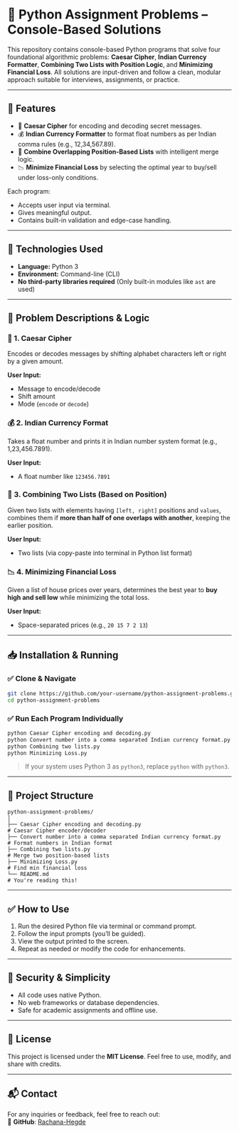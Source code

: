 # 🧠 Python Assignment Problems – Console-Based Solutions

This repository contains console-based Python programs that solve four foundational algorithmic problems: **Caesar Cipher**, **Indian Currency Formatter**, **Combining Two Lists with Position Logic**, and **Minimizing Financial Loss**. All solutions are input-driven and follow a clean, modular approach suitable for interviews, assignments, or practice.

---

## 🚀 Features

* 🔐 **Caesar Cipher** for encoding and decoding secret messages.
* 💰 **Indian Currency Formatter** to format float numbers as per Indian comma rules (e.g., 12,34,567.89).
* 🔄 **Combine Overlapping Position-Based Lists** with intelligent merge logic.
* 📉 **Minimize Financial Loss** by selecting the optimal year to buy/sell under loss-only conditions.

Each program:

* Accepts user input via terminal.
* Gives meaningful output.
* Contains built-in validation and edge-case handling.

---

## 📌 Technologies Used

* **Language:** Python 3
* **Environment:** Command-line (CLI)
* **No third-party libraries required** (Only built-in modules like `ast` are used)

---

## 🧠 Problem Descriptions & Logic

### 🔐 1. Caesar Cipher

Encodes or decodes messages by shifting alphabet characters left or right by a given amount.

**User Input:**

* Message to encode/decode
* Shift amount
* Mode (`encode` or `decode`)

### 💰 2. Indian Currency Format

Takes a float number and prints it in Indian number system format (e.g., 1,23,456.7891).

**User Input:**

* A float number like `123456.7891`

### 🔄 3. Combining Two Lists (Based on Position)

Given two lists with elements having `[left, right]` positions and `values`, combines them if **more than half of one overlaps with another**, keeping the earlier position.

**User Input:**

* Two lists (via copy-paste into terminal in Python list format)

### 📉 4. Minimizing Financial Loss

Given a list of house prices over years, determines the best year to **buy high and sell low** while minimizing the total loss.

**User Input:**

* Space-separated prices (e.g., `20 15 7 2 13`)

---

## 📥 Installation & Running

### ✅ Clone & Navigate

```bash
git clone https://github.com/your-username/python-assignment-problems.git
cd python-assignment-problems
```

### ✅ Run Each Program Individually

```bash
python Caesar Cipher encoding and decoding.py
python Convert number into a comma separated Indian currency format.py
python Combining two lists.py
python Minimizing Loss.py
```

> If your system uses Python 3 as `python3`, replace `python` with `python3`.

---

## 📂 Project Structure

```
python-assignment-problems/
│
├── Caesar Cipher encoding and decoding.py                                 # Caesar Cipher encoder/decoder
├── Convert number into a comma separated Indian currency format.py        # Format numbers in Indian format
├── Combining two lists.py                                                 # Merge two position-based lists
├── Minimizing Loss.py                                                     # Find min financial loss
└── README.md                                                              # You're reading this!
```

---

## ✅ How to Use

1. Run the desired Python file via terminal or command prompt.
2. Follow the input prompts (you’ll be guided).
3. View the output printed to the screen.
4. Repeat as needed or modify the code for enhancements.

---

## 🔐 Security & Simplicity

* All code uses native Python.
* No web frameworks or database dependencies.
* Safe for academic assignments and offline use.

---

## 📄 License

This project is licensed under the **MIT License**.
Feel free to use, modify, and share with credits.

---

## 📬 Contact  

For any inquiries or feedback, feel free to reach out:    
🔗 **GitHub**: [Rachana-Hegde](https://github.com/Rachana-Hegde)  

